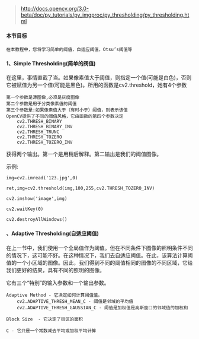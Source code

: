 >http://docs.opencv.org/3.0-beta/doc/py_tutorials/py_imgproc/py_thresholding/py_thresholding.html

#### 本节目标
```
在本教程中，您将学习简单的阈值，自适应阈值，Otsu’s阈值等
```

#### 1、Simple Thresholding(简单的阀值)

在这里，事情直截了当。如果像素值大于阈值，则指定一个值(可能是白色)，否则它被赋值为另一个值(可能是黑色)。所用的函数是cv2.threshold，她有4个参数
```
第一个参数是源图像,必须是灰度图像
第二个参数是用于分类像素值的阈值
第三个参数是:如果像素值大于（有时小于）阈值，则表示该值
OpenCV提供了不同的阈值风格，它由函数的第四个参数决定
    cv2.THRESH_BINARY
    cv2.THRESH_BINARY_INV
    cv2.THRESH_TRUNC
    cv2.THRESH_TOZERO
    cv2.THRESH_TOZERO_INV
```

获得两个输出。第一个是用稍后解释。第二输出是我们的阈值图像。

示例:
```
img=cv2.imread('123.jpg',0)

ret,img=cv2.threshold(img,100,255,cv2.THRESH_TOZERO_INV)

cv2.imshow('image',img)

cv2.waitKey(0)

cv2.destroyAllWindows()
```

#### 、Adaptive Thresholding(自适应阈值)

在上一节中，我们使用一个全局值作为阈值。但在不同条件下图像的照明条件不同的情况下，这可能不好。在这种情况下，我们去自适应阈值。在此，该算法计算阈值的一个小区域的图像。因此，我们得到不同的阈值相同的图像的不同区域，它给我们更好的结果，具有不同的照明的图像。

它有三个“特别”的输入参数和一个输出参数。
```
Adaptive Method - 它决定如何计算阈值值。
    cv2.ADAPTIVE_THRESH_MEAN_C - 阈值是邻域的平均值
    cv2.ADAPTIVE_THRESH_GAUSSIAN_C - 阈值是加权值是高斯窗口的邻域值的加权和

Block Size  - 它决定了街区的面积

C - 它只是一个常数减去平均或加权平均计算
```











